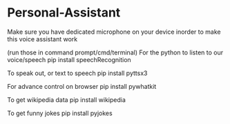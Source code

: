 # Personal-Assistant

Make sure you have dedicated microphone on your device inorder to make this voice assistant work 

(run those in command prompt/cmd/terminal) For the python to listen to our voice/speech pip install speechRecognition

To speak out, or text to speech pip install pyttsx3

For advance control on browser pip install pywhatkit

To get wikipedia data pip install wikipedia

To get funny jokes pip install pyjokes

